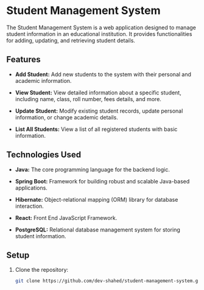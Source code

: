 # Student Management System

The Student Management System is a web application designed to manage student information in an educational institution. It provides functionalities for adding, updating, and retrieving student details.

## Features

- **Add Student:** Add new students to the system with their personal and academic information.

- **View Student:** View detailed information about a specific student, including name, class, roll number, fees details, and more.

- **Update Student:** Modify existing student records, update personal information, or change academic details.

- **List All Students:** View a list of all registered students with basic information.

## Technologies Used

- **Java:** The core programming language for the backend logic.

- **Spring Boot:** Framework for building robust and scalable Java-based applications.

- **Hibernate:** Object-relational mapping (ORM) library for database interaction.

- **React:** Front End JavaScript Framework.

- **PostgreSQL:** Relational database management system for storing student information.

## Setup

1. Clone the repository:

   ```bash
   git clone https://github.com/dev-shahed/student-management-system.git
